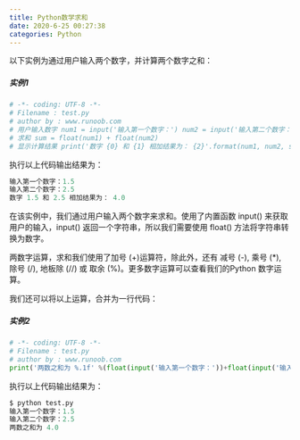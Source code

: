 ```yaml
---
title: Python数学求和
date: 2020-6-25 00:27:38
categories: Python
---
```




以下实例为通过用户输入两个数字，并计算两个数字之和：

##### 实例1

```python
# -*- coding: UTF-8 -*-  
# Filename : test.py 
# author by : www.runoob.com  
# 用户输入数字 num1 = input('输入第一个数字：') num2 = input('输入第二个数字：')  
# 求和 sum = float(num1) + float(num2)  
# 显示计算结果 print('数字 {0} 和 {1} 相加结果为： {2}'.format(num1, num2, sum))
```

<!-- more -->

执行以上代码输出结果为：

```python
输入第一个数字：1.5
输入第二个数字：2.5
数字 1.5 和 2.5 相加结果为： 4.0
```

在该实例中，我们通过用户输入两个数字来求和。使用了内置函数 input() 来获取用户的输入，input() 返回一个字符串，所以我们需要使用 float() 方法将字符串转换为数字。

两数字运算，求和我们使用了加号 (+)运算符，除此外，还有 减号 (-), 乘号 (*), 除号 (/), 地板除 (//) 或 取余 (%)。更多数字运算可以查看我们的Python 数字运算。

我们还可以将以上运算，合并为一行代码：

##### 实例2

```python
# -*- coding: UTF-8 -*-  
# Filename : test.py 
# author by : www.runoob.com  
print('两数之和为 %.1f' %(float(input('输入第一个数字：'))+float(input('输入第二个数字：'))))
```

执行以上代码输出结果为：

```python
$ python test.py 
输入第一个数字：1.5
输入第二个数字：2.5
两数之和为 4.0
```